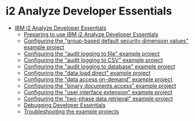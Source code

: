 i2 Analyze Developer Essentials
===============================

-   [IBM i2 Analyze Developer Essentials](developer_essentials_welcome.html)
    -   [Preparing to use IBM i2 Analyze Developer Essentials](developer_essentials_deploying.html)
    -   [Configuring the "group-based default security dimension values" example project](developer_essentials_example_default_security.html)
    -   [Configuring the "audit logging to file" example project](developer_essentials_example_audit_file.html)
    -   [Configuring the "audit logging to CSV" example project](developer_essentials_example_audit_csv.html)
    -   [Configuring the "audit logging to database" example project](developer_essentials_example_audit_db.html)
    -   [Configuring the "data load direct" example project](developer_essentials_example_dld.html)
    -   [Configuring the "data access on-demand" example project](developer_essentials_example_daod.html)
    -   [Configuring the "binary documents access" example project](developer_essentials_example_documents.md)
    -   [Configuring the "user interface extension" example project](developer_essentials_example_ui.md)
    -   [Configuring the "two-phase data retrieval" example project](developer_essentials_example_rest.md)
    -   [Debugging Developer Essentials](developer_essentials_debug.md)
    -   [Troubleshooting the example projects](developer_essentials_troubleshooting.md)


